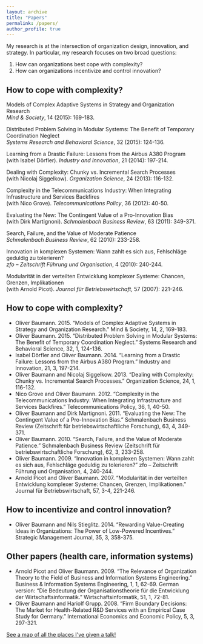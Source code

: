 ```yaml
---
layout: archive
title: "Papers"
permalink: /papers/
author_profile: true
---
```


My research is at the intersection of organization design, innovation, and strategy. In particular, my research focuses on two broad questions:

1. How can organizations best cope with complexity?
2. How can organizations incentivize and control innovation?

How to cope with complexity?
---------------------------

Models of Complex Adaptive Systems in Strategy and Organization Research  
*Mind & Society*, 14 (2015): 169-183.

Distributed Problem Solving in Modular Systems: The Benefit of Temporary Coordination Neglect  
*Systems Research and Behavioral Science*, 32 (2015): 124-136.

Learning from a Drastic Failure: Lessons from the Airbus A380 Program  
(with Isabel Dörfler). *Industry and Innovation*, 21 (2014): 197-214.

Dealing with Complexity: Chunky vs. Incremental Search Processes  
(with Nicolaj Siggelkow). *Organization Science*, 24 (2013): 116-132.

Complexity in the Telecommunications Industry: When Integrating Infrastructure and Services Backfires  
(with Nico Grove). *Telecommunications Policy*, 36 (2012): 40-50.

Evaluating the New: The Contingent Value of a Pro-Innovation Bias  
(with Dirk Martignoni). *Schmalenbach Business Review*, 63 (2011): 349-371.

Search, Failure, and the Value of Moderate Patience  
*Schmalenbach Business Review*, 62 (2010): 233-258.

Innovation in komplexen Systemen: Wann zahlt es sich aus, Fehlschläge geduldig zu tolerieren?  
*zfo – Zeitschrift Führung und Organisation*, 4 (2010): 240-244.

Modularität in der verteilten Entwicklung komplexer Systeme: Chancen, Grenzen, Implikationen  
(with Arnold Picot). *Journal für Betriebswirtschaft*, 57 (2007): 221-246.


How to cope with complexity?
---------------------------
*	Oliver Baumann. 2015. “Models of Complex Adaptive Systems in Strategy and Organization Research.” Mind & Society, 14, 2, 169-183.
*	Oliver Baumann. 2015. “Distributed Problem Solving in Modular Systems: The Benefit of Temporary Coordination Neglect.” Systems Research and Behavioral Science, 32, 1, 124-136.
*	Isabel Dörfler and Oliver Baumann. 2014. “Learning from a Drastic Failure: Lessons from the Airbus A380 Program.” Industry and Innovation, 21, 3, 197-214.
*	Oliver Baumann and Nicolaj Siggelkow. 2013. “Dealing with Complexity: Chunky vs. Incremental Search Processes.” Organization Science, 24, 1, 116-132.
*	Nico Grove and Oliver Baumann. 2012. “Complexity in the Telecommunications Industry: When Integrating Infrastructure and Services Backfires.” Telecommunications Policy, 36, 1, 40-50.
*	Oliver Baumann and Dirk Martignoni. 2011. “Evaluating the New: The Contingent Value of a Pro-Innovation Bias.” Schmalenbach Business Review (Zeitschrift für betriebswirtschaftliche Forschung), 63, 4, 349-371.
*	Oliver Baumann. 2010. “Search, Failure, and the Value of Moderate Patience.” Schmalenbach Business Review (Zeitschrift für betriebswirtschaftliche Forschung), 62, 3, 233-258.
*	Oliver Baumann. 2009. “Innovation in komplexen Systemen: Wann zahlt es sich aus, Fehlschläge geduldig zu tolerieren?” zfo – Zeitschrift Führung und Organisation, 4, 240-244.
*	Arnold Picot and Oliver Baumann. 2007. “Modularität in der verteilten Entwicklung komplexer Systeme: Chancen, Grenzen, Implikationen.” Journal für Betriebswirtschaft, 57, 3-4, 221-246.

How to incentivize and control innovation?
----------------------------------------
*	Oliver Baumann and Nils Stieglitz. 2014. “Rewarding Value-Creating Ideas in Organizations: The Power of Low-Powered Incentives.” Strategic Management Journal, 35, 3, 358-375.

Other papers (health care, information systems)
---------------
*	Arnold Picot and Oliver Baumann. 2009. “The Relevance of Organization Theory to the Field of Business and Information Systems Engineering.” Business & Information Systems Engineering, 1, 1, 62-69. German version: “Die Bedeutung der Organisationstheorie für die Entwicklung der Wirtschaftsinformatik.” Wirtschaftsinformatik, 51, 1, 72-81.
*	Oliver Baumann and Hariolf Grupp. 2008. “Firm Boundary Decisions: The Market for Health-Related R&D Services with an Empirical Case Study for Germany.” International Economics and Economic Policy, 5, 3, 297-321.


<p style="text-decoration:underline;"><a href="/talkmap.html">See a map of all the places I've given a talk!</a></p>
